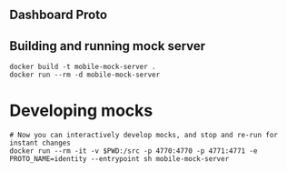 ## Dashboard Proto

## Building and running mock server

```shell
docker build -t mobile-mock-server .
docker run --rm -d mobile-mock-server
```

# Developing mocks

```shell
# Now you can interactively develop mocks, and stop and re-run for instant changes
docker run --rm -it -v $PWD:/src -p 4770:4770 -p 4771:4771 -e PROTO_NAME=identity --entrypoint sh mobile-mock-server
```